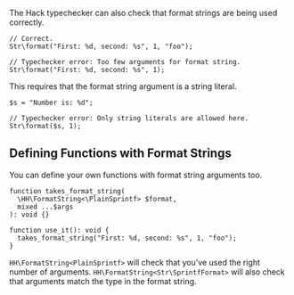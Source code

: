 The Hack typechecker can also check that format strings are being used
correctly.

``` Hack
// Correct.
Str\format("First: %d, second: %s", 1, "foo");

// Typechecker error: Too few arguments for format string.
Str\format("First: %d, second: %s", 1);
```

This requires that the format string argument is a string literal.

``` Hack
$s = "Number is: %d";

// Typechecker error: Only string literals are allowed here.
Str\format($s, 1);
```

## Defining Functions with Format Strings

You can define your own functions with format string arguments too.

```define.hack no-auto-output
function takes_format_string(
  \HH\FormatString<\PlainSprintf> $format,
  mixed ...$args
): void {}

function use_it(): void {
  takes_format_string("First: %d, second: %s", 1, "foo");
}
```

`HH\FormatString<PlainSprintf>` will check that you've used the right
number of arguments. `HH\FormatString<Str\SprintfFormat>` will also
check that arguments match the type in the format string.
